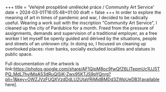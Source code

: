 +++
title = 'Veřejně prospěšné umělecké práce / Community Art Service'
date = 2024-03-01T16:05:48+01:00
draft = false
+++
In order to explore the meaning of art in times of pandemic and war, I decided to be radically useful.
Wearing a work suit with the inscription "Community Art Service", I cleaned up the city of Pardubice for a month.
Freed from the pressure of assignments, demands and supervision of a traditional employer, as a free worker I let myself be openly guided and dérived by the situations, people and streets of an unknown city.
In doing so, I focused on cleaning up overlooked places: river banks, socially excluded localities and statues in public space.

Full documentation of the artwork is link:https://photos.google.com/share/AF1QipM8oc9fwQfZ6LITepmUc1UJ5TPQ_MdL7hyIMqA53dRuQiSiK-Zwx95KTJS9pYQnrg?pli=1&key=OWZJVzFUQXVzdDdLU2UtaVRjMjdBMDd3ZWpUeDB3[available here].